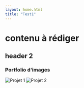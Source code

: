 ```yaml
---
layout: home.html
title: "Test1"
---
```


# contenu à rédiger

## header 2

### Portfolio d'images

<div class="portfolio-images">
    <img src="{{ '/assets/images/train.webp' | relative_url }}" alt="Projet 1">
    <img src="{{ '/assets/images/chat.webp' | relative_url }}" alt="Projet 2">
</div>
